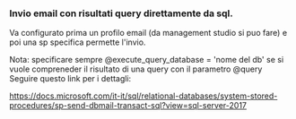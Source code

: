 ### Invio email con risultati query direttamente da sql.
Va configurato prima un profilo email (da management studio si puo fare) e poi una sp specifica permette l'invio.

Nota: specificare sempre @execute_query_database = 'nome del db' se si vuole compreneder il risultato di una query con il parametro @query
Seguire questo link per i dettagli: 

https://docs.microsoft.com/it-it/sql/relational-databases/system-stored-procedures/sp-send-dbmail-transact-sql?view=sql-server-2017
